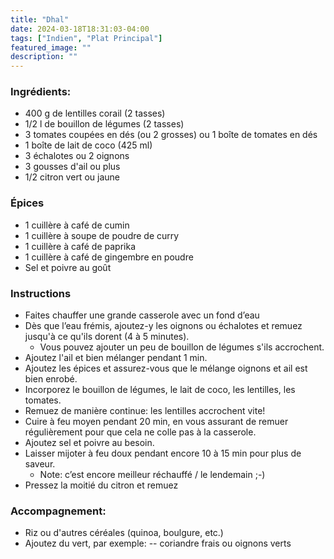 ```yaml
---
title: "Dhal"
date: 2024-03-18T18:31:03-04:00
tags: ["Indien", "Plat Principal"]
featured_image: ""
description: ""
---
```


### Ingrédients:

- 400 g de lentilles corail (2 tasses)
- 1/2 l de bouillon de légumes (2 tasses)
- 3 tomates coupées en dés (ou 2 grosses) ou 1 boîte de tomates en dés
- 1 boîte de lait de coco (425 ml)
- 3 échalotes ou 2 oignons
- 3 gousses d'ail ou plus
- 1/2 citron vert ou jaune

### Épices

- 1 cuillère à café de cumin
- 1 cuillère à soupe de poudre de curry
- 1 cuillère à café de paprika
- 1 cuillère à café de gingembre en poudre
- Sel et poivre au goût

### **Instructions**

- Faites chauffer une grande casserole avec un fond d’eau
- Dès que l’eau frémis, ajoutez-y les oignons ou échalotes et remuez jusqu'à ce qu'ils dorent (4 à 5 minutes).
    - Vous pouvez ajouter un peu de bouillon de légumes s'ils accrochent.
- Ajoutez l'ail et bien mélanger pendant 1 min.
- Ajoutez les épices et assurez-vous que le mélange oignons et ail est bien enrobé.
- Incorporez le bouillon de légumes, le lait de coco, les lentilles, les tomates.
- Remuez de manière continue: les lentilles accrochent vite!
- Cuire à feu moyen pendant 20 min, en vous assurant de remuer régulièrement pour que cela ne colle pas à la casserole.
- Ajoutez sel et poivre au besoin.
- Laisser mijoter à feu doux pendant encore 10 à 15 min pour plus de saveur.
    - Note: c’est encore meilleur réchauffé / le lendemain ;-)
- Pressez la moitié du citron et remuez

### Accompagnement:

- Riz ou d'autres céréales (quinoa, boulgure, etc.)
- Ajoutez du vert, par exemple:
-- coriandre frais ou oignons verts
